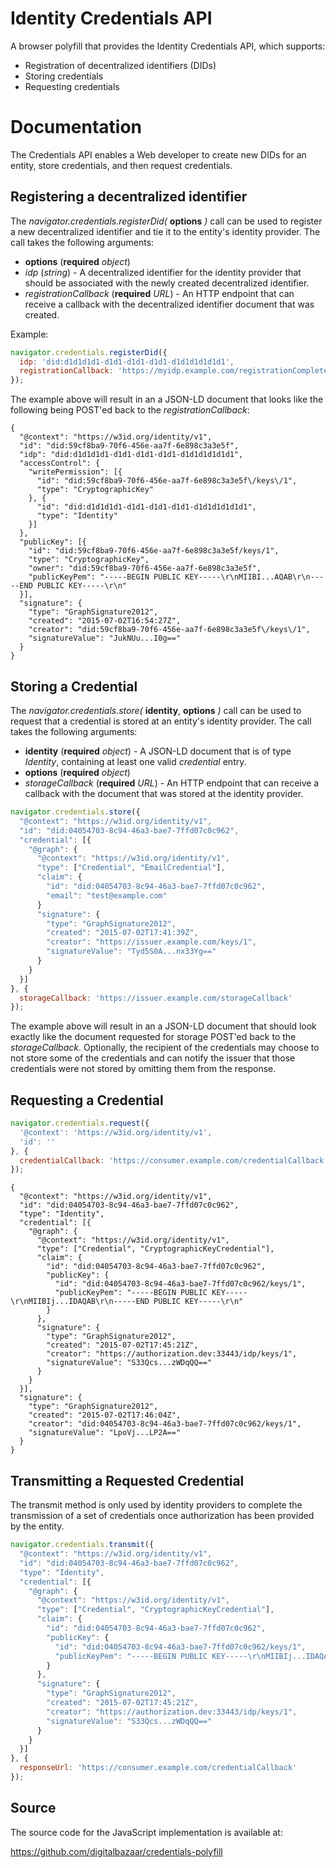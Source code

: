 # Identity Credentials API

A browser polyfill that provides the Identity Credentials API, which supports:

 * Registration of decentralized identifiers (DIDs)
 * Storing credentials
 * Requesting credentials

# Documentation

The Credentials API enables a Web developer to create new DIDs for an entity, 
store credentials, and then request credentials.

## Registering a decentralized identifier

The *navigator.credentials.registerDid(* **options** *)* call can be 
used to register a new decentralized identifier and tie it to the entity's 
identity provider. The call takes the following arguments:
* **options** (**required** *object*)
 * *idp* (*string*) - A decentralized identifier for the identity provider 
that should be associated with the newly created decentralized identifier.
 * *registrationCallback* (**required** *URL*) - An HTTP endpoint that can 
receive a callback with the decentralized identifier document that was created.

Example:

```javascript
navigator.credentials.registerDid({
  idp: 'did:d1d1d1d1-d1d1-d1d1-d1d1-d1d1d1d1d1d1',
  registrationCallback: 'https://myidp.example.com/registrationComplete'
});
```

The example above will result in an a JSON-LD document that looks like 
the following being POST'ed back to the *registrationCallback*:

```jsonld
{
  "@context": "https://w3id.org/identity/v1",
  "id": "did:59cf8ba9-70f6-456e-aa7f-6e898c3a3e5f",
  "idp": "did:d1d1d1d1-d1d1-d1d1-d1d1-d1d1d1d1d1d1",
  "accessControl": {
    "writePermission": [{
      "id": "did:59cf8ba9-70f6-456e-aa7f-6e898c3a3e5f\/keys\/1",
      "type": "CryptographicKey"
    }, {
      "id": "did:d1d1d1d1-d1d1-d1d1-d1d1-d1d1d1d1d1d1",
      "type": "Identity"
    }]
  },
  "publicKey": [{
    "id": "did:59cf8ba9-70f6-456e-aa7f-6e898c3a3e5f/keys/1",
    "type": "CryptographicKey",
    "owner": "did:59cf8ba9-70f6-456e-aa7f-6e898c3a3e5f",
    "publicKeyPem": "-----BEGIN PUBLIC KEY-----\r\nMIIBI...AQAB\r\n-----END PUBLIC KEY-----\r\n"
  }],
  "signature": {
    "type": "GraphSignature2012",
    "created": "2015-07-02T16:54:27Z",
    "creator": "did:59cf8ba9-70f6-456e-aa7f-6e898c3a3e5f\/keys\/1",
    "signatureValue": "JukNUu...I0g=="
  }
}
```

## Storing a Credential

The *navigator.credentials.store(* **identity**, **options** *)* call can be 
used to request that a credential is stored at an entity's identity provider. 
The call takes the following arguments:
* **identity** (**required** *object*) - A JSON-LD document that is of type 
*Identity*, containing at least one valid *credential* entry.
* **options** (**required** *object*)
 * *storageCallback* (**required** *URL*) - An HTTP endpoint that can 
receive a callback with the document that was stored at the identity provider.

```javascript
navigator.credentials.store({
  "@context": "https://w3id.org/identity/v1",
  "id": "did:04054703-8c94-46a3-bae7-7ffd07c0c962",
  "credential": [{
    "@graph": {
      "@context": "https://w3id.org/identity/v1",
      "type": ["Credential", "EmailCredential"],
      "claim": {
        "id": "did:04054703-8c94-46a3-bae7-7ffd07c0c962",
        "email": "test@example.com"
      }
      "signature": {
        "type": "GraphSignature2012",
        "created": "2015-07-02T17:41:39Z",
        "creator": "https://issuer.example.com/keys/1",
        "signatureValue": "Tyd5S0A...nx33Yg=="
      }
    }
  }]
}, {
  storageCallback: 'https://issuer.example.com/storageCallback'
});
```

The example above will result in an a JSON-LD document that should
look exactly like the document requested for storage POST'ed back 
to the *storageCallback*. Optionally, the recipient of the 
credentials may choose to not store some of the credentials and
can notify the issuer that those credentials were not stored by
omitting them from the response.

## Requesting a Credential

```javascript
navigator.credentials.request({
  '@context': 'https://w3id.org/identity/v1',
  'id': ''
}, {
  credentialCallback: 'https://consumer.example.com/credentialCallback'
});
```

```jsonld
{
  "@context": "https://w3id.org/identity/v1",
  "id": "did:04054703-8c94-46a3-bae7-7ffd07c0c962",
  "type": "Identity",
  "credential": [{
    "@graph": {
      "@context": "https://w3id.org/identity/v1",
      "type": ["Credential", "CryptographicKeyCredential"],
      "claim": {
        "id": "did:04054703-8c94-46a3-bae7-7ffd07c0c962",
        "publicKey": {
          "id": "did:04054703-8c94-46a3-bae7-7ffd07c0c962/keys/1",
          "publicKeyPem": "-----BEGIN PUBLIC KEY-----\r\nMIIBIj...IDAQAB\r\n-----END PUBLIC KEY-----\r\n"
        }
      },
      "signature": {
        "type": "GraphSignature2012",
        "created": "2015-07-02T17:45:21Z",
        "creator": "https://authorization.dev:33443/idp/keys/1",
        "signatureValue": "S33Qcs...zWDqQQ=="
      }
    }
  }],
  "signature": {
    "type": "GraphSignature2012",
    "created": "2015-07-02T17:46:04Z",
    "creator": "did:04054703-8c94-46a3-bae7-7ffd07c0c962/keys/1",
    "signatureValue": "LpoVj...LP2A=="
  }
}
```

## Transmitting a Requested Credential

The transmit method is only used by identity providers to complete 
the transmission of a set of credentials once authorization has
been provided by the entity.

```javascript
navigator.credentials.transmit({
  "@context": "https://w3id.org/identity/v1",
  "id": "did:04054703-8c94-46a3-bae7-7ffd07c0c962",
  "type": "Identity",
  "credential": [{
    "@graph": {
      "@context": "https://w3id.org/identity/v1",
      "type": ["Credential", "CryptographicKeyCredential"],
      "claim": {
        "id": "did:04054703-8c94-46a3-bae7-7ffd07c0c962",
        "publicKey": {
          "id": "did:04054703-8c94-46a3-bae7-7ffd07c0c962/keys/1",
          "publicKeyPem": "-----BEGIN PUBLIC KEY-----\r\nMIIBIj...IDAQAB\r\n-----END PUBLIC KEY-----\r\n"
        }
      },
      "signature": {
        "type": "GraphSignature2012",
        "created": "2015-07-02T17:45:21Z",
        "creator": "https://authorization.dev:33443/idp/keys/1",
        "signatureValue": "S33Qcs...zWDqQQ=="
      }
    }
  }]
}, {
  responseUrl: 'https://consumer.example.com/credentialCallback'
});
```

Source
------

The source code for the JavaScript implementation is available at:

https://github.com/digitalbazaar/credentials-polyfill
